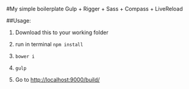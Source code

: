 #My simple boilerplate Gulp + Rigger + Sass + Compass + LiveReload

##Usage:

1. Download this to your working folder

2. run in terminal `npm install`

3. `bower i`

4. `gulp`

5. Go to [http://localhost:9000/build/](http://localhost:9000/build/)